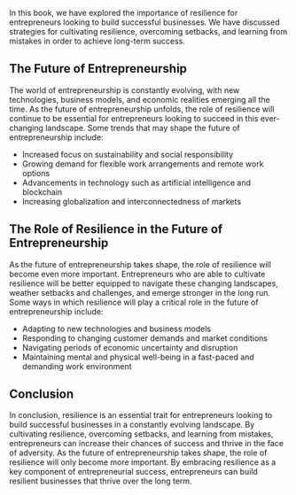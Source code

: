 
In this book, we have explored the importance of resilience for entrepreneurs looking to build successful businesses. We have discussed strategies for cultivating resilience, overcoming setbacks, and learning from mistakes in order to achieve long-term success.

The Future of Entrepreneurship
------------------------------

The world of entrepreneurship is constantly evolving, with new technologies, business models, and economic realities emerging all the time. As the future of entrepreneurship unfolds, the role of resilience will continue to be essential for entrepreneurs looking to succeed in this ever-changing landscape. Some trends that may shape the future of entrepreneurship include:

* Increased focus on sustainability and social responsibility
* Growing demand for flexible work arrangements and remote work options
* Advancements in technology such as artificial intelligence and blockchain
* Increasing globalization and interconnectedness of markets

The Role of Resilience in the Future of Entrepreneurship
--------------------------------------------------------

As the future of entrepreneurship takes shape, the role of resilience will become even more important. Entrepreneurs who are able to cultivate resilience will be better equipped to navigate these changing landscapes, weather setbacks and challenges, and emerge stronger in the long run. Some ways in which resilience will play a critical role in the future of entrepreneurship include:

* Adapting to new technologies and business models
* Responding to changing customer demands and market conditions
* Navigating periods of economic uncertainty and disruption
* Maintaining mental and physical well-being in a fast-paced and demanding work environment

Conclusion
----------

In conclusion, resilience is an essential trait for entrepreneurs looking to build successful businesses in a constantly evolving landscape. By cultivating resilience, overcoming setbacks, and learning from mistakes, entrepreneurs can increase their chances of success and thrive in the face of adversity. As the future of entrepreneurship takes shape, the role of resilience will only become more important. By embracing resilience as a key component of entrepreneurial success, entrepreneurs can build resilient businesses that thrive over the long term.
